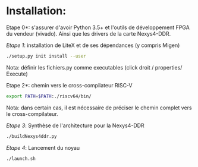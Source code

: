 

# Installation:

Etape 0*: s'assurer d'avoir Python 3.5+ et l'outils de développement FPGA du vendeur (vivado). Ainsi que les drivers de la carte Nexys4-DDR.

*Etape 1*: installation de LiteX et de ses dépendances (y compris Migen)

```bash
./setup.py init install --user
```

Nota: définir les fichiers.py comme executables (click droit / properties/ Execute)



Etape 2*: chemin vers le cross-compilateur RISC-V

```bash
export PATH=$PATH:./riscv64/bin/
```

Nota: dans certain cas, il est nécessaire de préciser le chemin complet vers le cross-compilateur.

*Etape 3*: Synthèse de l'architecture pour la Nexys4-DDR

```bash
./buildNexys4ddr.py
```

*Etape 4*: Lancement du noyau

```bash
./launch.sh
```


